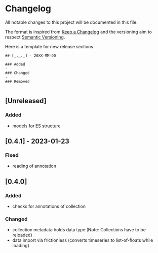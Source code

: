 # Changelog
All notable changes to this project will be documented in this file.

The format is inspired from [Keep a Changelog](http://keepachangelog.com/en/1.0.0/)
and the versioning aim to respect [Semantic Versioning](http://semver.org/spec/v2.0.0.html).

Here is a template for new release sections

```
## [_._._] - 20XX-MM-DD

### Added
-
### Changed
-
### Removed
-
```

## [Unreleased]

### Added
- models for ES structure

## [0.4.1] - 2023-01-23

### Fixed
- reading of annotation


## [0.4.0]

### Added
- checks for annotations of collection

### Changed
- collection metadata holds data type (Note: Collections have to be reloaded)
- data import via frictionless (converts timeseries to list-of-floats while loading)
